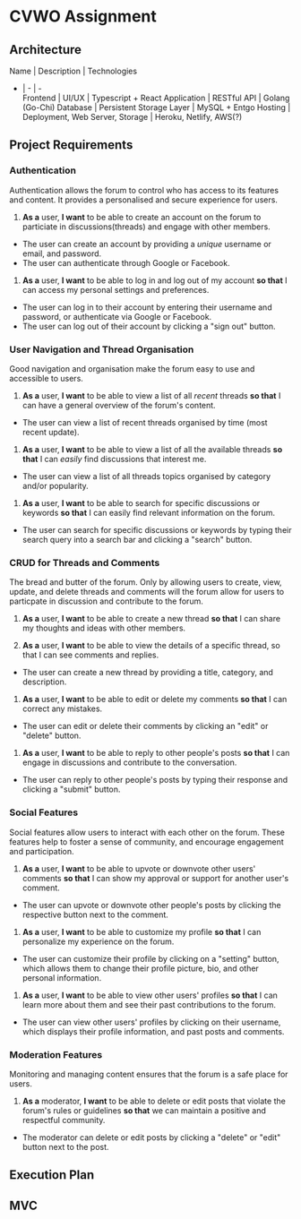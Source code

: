 # CVWO Assignment

<!-- ## Online Demo -->
<!---->
<!-- Deployed site:  -->

## Architecture

Name | Description | Technologies 
- | - | -  
Frontend | UI/UX | Typescript + React 
Application | RESTful API | Golang (Go-Chi)
Database | Persistent Storage Layer | MySQL + Entgo
Hosting | Deployment, Web Server, Storage | Heroku, Netlify, AWS(?)

## Project Requirements

### Authentication

Authentication allows the forum to control who has access to its features and content. It provides a personalised and secure experience for users.

1. **As a** user, **I want** to be able to create an account on the forum to particiate in discussions(threads) and engage with other members.
- The user can create an account by providing a *unique* username or email, and password.
- The user can authenticate through Google or Facebook.

1. **As a** user, **I want** to be able to log in and log out of my account **so that** I can access my personal settings and preferences.
- The user can log in to their account by entering their username and password, or authenticate via Google or Facebook.
- The user can log out of their account by clicking a "sign out" button.

### User Navigation and Thread Organisation

Good navigation and organisation make the forum easy to use and accessible to users. 

1. **As a** user, **I want** to be able to view a list of all *recent* threads **so that** I can have a general overview of the forum's content.
- The user can view a list of recent threads organised by time (most recent update).

1. **As a** user, **I want** to be able to view a list of all the available threads **so that** I can *easily* find discussions that interest me.
- The user can view a list of all threads topics organised by category and/or popularity.

1. **As a** user, **I want** to be able to search for specific discussions or keywords **so that** I can easily find relevant information on the forum.
- The user can search for specific discussions or keywords by typing their search query into a search bar and clicking a "search" button.

### CRUD for Threads and Comments

The bread and butter of the forum. Only by allowing users to create, view, update, and delete threads and comments will the forum allow for users to particpate in discussion and contribute to the forum.

1. **As a** user, **I want** to be able to create a new thread **so that** I can share my thoughts and ideas with other members.

1. **As a** user, **I want** to be able to view the details of a specific thread, so that I can see comments and replies.
- The user can create a new thread by providing a title, category, and description.

1. **As a** user, **I want** to be able to edit or delete my comments **so that** I can correct any mistakes.
- The user can edit or delete their comments by clicking an "edit" or "delete" button.

1. **As a** user, **I want** to be able to reply to other people's posts **so that** I can engage in discussions and contribute to the conversation.
- The user can reply to other people's posts by typing their response and clicking a "submit" button.

### Social Features

Social features allow users to interact with each other on the forum. These features help to foster a sense of community, and encourage engagement and participation.

1. **As a** user, **I want** to be able to upvote or downvote other users' comments **so that** I can show my approval or support for another user's comment.
- The user can upvote or downvote other people's posts by clicking the respective button next to the comment.

1. **As a** user, **I want** to be able to customize my profile **so that** I can personalize my experience on the forum.
- The user can customize their profile by clicking on a "setting" button, which allows them to change their profile picture, bio, and other personal information.
 
1. **As a** user, **I want** to be able to view other users' profiles **so that** I can learn more about them and see their past contributions to the forum.
- The user can view other users' profiles by clicking on their username, which displays their profile information, and past posts and comments.

### Moderation Features

Monitoring and managing content ensures that the forum is a safe place for users.

1. **As a** moderator, **I want** to be able to delete or edit posts that violate the forum's rules or guidelines **so that** we can maintain a positive and respectful community.
- The moderator can delete or edit posts by clicking a "delete" or "edit" button next to the post.

## Execution Plan

## MVC

